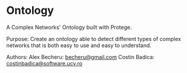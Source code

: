 Ontology
========

A Complex Networks' Ontology built with Protege.

Purpose:
Create an ontology able to detect different types of complex networks that is both easy to use and easy to understand.

Authors:
Alex Becheru: becheru@gmail.com
Costin Badica: costinbadica@software.ucv.ro

